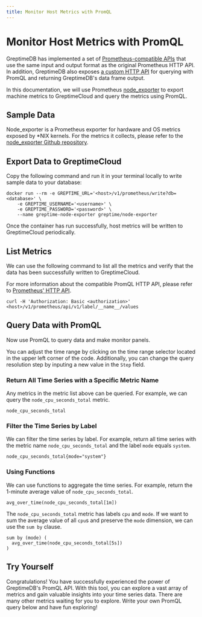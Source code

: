 ```yaml
---
title: Monitor Host Metrics with PromQL
---
```


# Monitor Host Metrics with PromQL

GreptimeDB has implemented a set of [Prometheus-compatible APIs](https://docs.greptime.com/user-guide/query-data/promql#prometheus-http-api) that use the same input and output format as the original Prometheus HTTP API. In addition, GreptimeDB also exposes [a custom HTTP API](https://docs.greptime.com/user-guide/query-data/promql#greptimedb-s-http-api) for querying with PromQL and returning GreptimeDB's data frame output.

In this documentation, we will use Prometheus [node_exporter](https://github.com/prometheus/node_exporter) to export machine metrics to GreptimeCloud and query the metrics using PromQL.

## Sample Data

Node_exporter is a Prometheus exporter for hardware and OS metrics exposed by \*NIX kernels.
For the metrics it collects, please refer to the [node_exporter Github repository](https://github.com/prometheus/node_exporter).

## Export Data to GreptimeCloud

Copy the following command and run it in your terminal locally to write sample data to your database:

```shell
docker run --rm -e GREPTIME_URL='<host>/v1/prometheus/write?db=<database>' \
    -e GREPTIME_USERNAME='<username>' \
    -e GREPTIME_PASSWORD='<password>' \
    --name greptime-node-exporter greptime/node-exporter
```

Once the container has run successfully, host metrics will be written to GreptimeCloud periodically.

## List Metrics

We can use the following command to list all the metrics and verify that the data has been successfully written to GreptimeCloud.

For more information about the compatible PromQL HTTP API, please refer to [Prometheus' HTTP API](https://docs.greptime.com/user-guide/query-data/promql#prometheus-http-api).

```curl
curl -H 'Authorization: Basic <authorization>' <host>/v1/prometheus/api/v1/label/__name__/values
```

## Query Data with PromQL

Now use PromQL to query data and make monitor panels.

You can adjust the time range by clicking on the time range selector located in the upper left corner of the code.
Additionally, you can change the query resolution step by inputing a new value in the `Step` field.

### Return All Time Series with a Specific Metric Name

Any metrics in the metric list above can be queried. For example, we can query the `node_cpu_seconds_total` metric.

```promql
node_cpu_seconds_total
```

### Filter the Time Series by Label

We can filter the time series by label.
For example, return all time series with the metric name `node_cpu_seconds_total` and the label `mode` equals `system`.

```promql
node_cpu_seconds_total{mode="system"}
```

### Using Functions

We can use functions to aggregate the time series.
For example, return the 1-minute average value of `node_cpu_seconds_total`.

```promql
avg_over_time(node_cpu_seconds_total[1m])
```

The `node_cpu_seconds_total` metric has labels `cpu` and `mode`.
If we want to sum the average value of all `cpu`s and preserve the `mode` dimension, we can use the `sum by` clause.

```promql
sum by (mode) (
  avg_over_time(node_cpu_seconds_total[5s])
)
```

## Try Yourself

Congratulations! You have successfully experienced the power of GreptimeDB's PromQL API.
With this tool, you can explore a vast array of metrics and gain valuable insights into your time series data.
There are many other metrics waiting for you to explore.
Write your own PromQL query below and have fun exploring!

```promql

```
